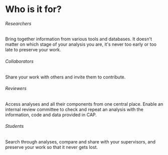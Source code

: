 # Who is it for?

###### Researchers

Bring together information from various tools and databases. It doesn't matter on which stage of your analysis you are, it's never too early or too late to preserve your work.

###### Collaborators

Share your work with others and invite them to contribute.

###### Reviewers

Access analyses and all their components from one central place. Enable an internal review committee to check and repeat an analysis with the information, code and data provided in CAP.

###### Students 

Search through analyses, compare and share with your supervisors, and preserve your work so that it never gets lost.
